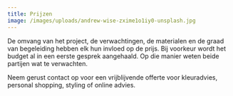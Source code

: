 ```yaml
---
title: Prijzen
image: /images/uploads/andrew-wise-zxime1o1iy0-unsplash.jpg
---
```

De omvang van het project, de verwachtingen, de materialen en de graad van begeleiding hebben elk hun invloed op de prijs. Bij voorkeur wordt het budget al in een eerste gesprek aangehaald. Op die manier weten beide partijen wat te verwachten.

N﻿eem gerust contact op voor een vrijblijvende offerte voor kleuradvies, personal shopping, styling of online advies.
